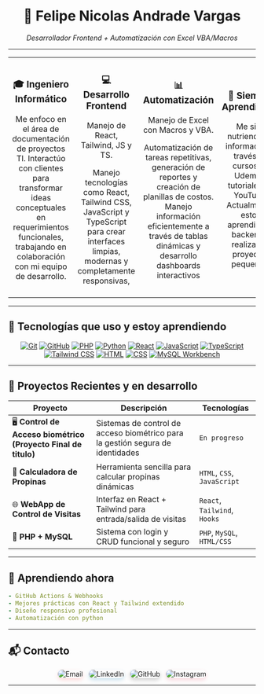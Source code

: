 
<h1 align="center">🧩 Felipe Nicolas Andrade Vargas </h1>
<p align="center"><i>Desarrollador Frontend + Automatización con Excel VBA/Macros</i></p>

---

<table align="center">
  <tr>
    <td align="center" width="250">
      <h3>🎓 Ingeniero Informático</h3>
      <p>Me enfoco en el área de documentación de proyectos TI. Interactúo con clientes para transformar ideas conceptuales en requerimientos funcionales, trabajando en colaboración con mi equipo de desarrollo.</p>
    </td>
    <td align="center" width="250">
      <h3>💻 Desarrollo Frontend</h3>
      <p>Manejo de React, Tailwind, JS y TS.</p>
      <p>Manejo tecnologías como React, Tailwind CSS, JavaScript y TypeScript para crear interfaces limpias, modernas y completamente responsivas, </p>
    </td>
    <td align="center" width="250">
      <h3>📊 Automatización</h3>
      <p>Manejo de Excel con Macros y VBA.</p>
      <p>Automatización de tareas repetitivas, generación de reportes y creación de planillas de costos. Manejo información eficientemente a través de tablas dinámicas y desarrollo dashboards interactivos</p>
    </td>
    <td align="center" width="250">
      <h3>🌱 Siempre Aprendiendo</h3>
      <p>Me sigo nutriendo de información a través de cursos de Udemy o tutoriales de YouTube. Actualmente, estoy aprendiendo backend y realizando proyectos pequeños.</p>
    </td>
    <td align="center" width="250">
      <h3>📦 Manejo de Base de datos </h3>
      <p> Manejo y domino el área de bases de datos: modelar, crear, gestionar y visualizar bases de datos relacionales con la herramienta MySQL Workbench.</p>
    </td>
  </tr>
</table>

---

## 🚀 Tecnologías que uso y estoy aprendiendo

<div align="center">
  <a href="https://git-scm.com/" target="_blank"><img src="https://skillicons.dev/icons?i=git" title="Git" /></a>
  <a href="https://github.com/" target="_blank"><img src="https://skillicons.dev/icons?i=github" title="GitHub" /></a>
  <a href="https://www.php.net/" target="_blank"><img src="https://skillicons.dev/icons?i=php" title="PHP" /></a>
  <a href="https://www.python.org/" target="_blank"><img src="https://skillicons.dev/icons?i=python" title="Python" /></a>
  <a href="https://reactjs.org/" target="_blank"><img src="https://skillicons.dev/icons?i=react" title="React" /></a>
  <a href="https://www.javascript.com/" target="_blank"><img src="https://skillicons.dev/icons?i=js" title="JavaScript" /></a>
  <a href="https://www.typescriptlang.org/" target="_blank"><img src="https://skillicons.dev/icons?i=ts" title="TypeScript" /></a>
  <a href="https://tailwindcss.com/" target="_blank"><img src="https://skillicons.dev/icons?i=tailwind" title="Tailwind CSS" /></a>
  <a href="https://developer.mozilla.org/en-US/docs/Web/HTML" target="_blank"><img src="https://skillicons.dev/icons?i=html" title="HTML" /></a>
  <a href="https://developer.mozilla.org/en-US/docs/Web/CSS" target="_blank"><img src="https://skillicons.dev/icons?i=css" title="CSS" /></a>
  <a href="https://www.mysql.com/products/workbench/" target="_blank"><img src="https://skillicons.dev/icons?i=mysql" title="MySQL Workbench" /></a>
</div>

---

## 📌 Proyectos Recientes y en desarrollo 

| Proyecto | Descripción | Tecnologías |
|---------|-------------|-------------|
| 🖥️ **Control de Acceso biométrico (Proyecto Final de titulo)** | Sistemas de control de acceso biométrico para la gestión segura de identidades | `En progreso` |
| 💸 **Calculadora de Propinas** | Herramienta sencilla para calcular propinas dinámicas | `HTML`, `CSS`, `JavaScript` |
| 🌐 **WebApp de Control de Visitas** | Interfaz en React + Tailwind para entrada/salida de visitas | `React`, `Tailwind`, `Hooks` |
| 🔄 **PHP + MySQL** | Sistema con login y CRUD funcional y seguro | `PHP`, `MySQL`, `HTML/CSS` |

---

## 🧠 Aprendiendo ahora

```yaml
- GitHub Actions & Webhooks
- Mejores prácticas con React y Tailwind extendido
- Diseño responsivo profesional
- Automatización con python
```

---

## 📬 Contacto

<div align="center" style="display: flex; gap: 12px; flex-wrap: wrap; justify-content: center;">
  <!-- Email con efecto -->
  <a href="mailto:chelipeandrade@gmail.com" target="_blank" style="text-decoration: none; transition: transform 0.3s ease;">
    <img src="https://img.shields.io/badge/📧_Email-chelipeandrade@gmail.com-FF5151?style=for-the-badge&logo=gmail&logoColor=white&labelColor=101010&color=FF5151&link=mailto:chelipeandrade@gmail.com" alt="Email" style="box-shadow: 0 4px 8px rgba(255,81,81,0.2); border-radius: 12px;" onmouseover="this.style.transform='scale(1.05)'" onmouseout="this.style.transform='scale(1)'"/>
  </a>

  <!-- LinkedIn con efecto -->
  <a href="https://www.linkedin.com/in/felipe-andrade-vargas-6b5624252/" target="_blank" style="text-decoration: none; transition: transform 0.3s ease;">
    <img src="https://img.shields.io/badge/🔗_LinkedIn-Felipe_Andrade-0077B5?style=for-the-badge&logo=linkedin&logoColor=white&labelColor=101010&color=0077B5" alt="LinkedIn" style="box-shadow: 0 4px 8px rgba(0,119,181,0.2); border-radius: 12px;" onmouseover="this.style.transform='scale(1.05)'" onmouseout="this.style.transform='scale(1)'"/>
  </a>

  <!-- GitHub con efecto -->
  <a href="https://github.com/WhoIsPipee" target="_blank" style="text-decoration: none; transition: transform 0.3s ease;">
    <img src="https://img.shields.io/badge/💻_GitHub-WhoIsPipee-181717?style=for-the-badge&logo=github&logoColor=white&labelColor=101010&color=181717" alt="GitHub" style="box-shadow: 0 4px 8px rgba(24,23,23,0.2); border-radius: 12px;" onmouseover="this.style.transform='scale(1.05)'" onmouseout="this.style.transform='scale(1)'"/>
  </a>

  <!-- Instagram con efecto -->
  <a href="https://www.instagram.com/pipee.an/" target="_blank" style="text-decoration: none; transition: transform 0.3s ease;">
    <img src="https://img.shields.io/badge/📸_Instagram-@pipee.an-E4405F?style=for-the-badge&logo=instagram&logoColor=white&labelColor=101010&color=E4405F" alt="Instagram" style="box-shadow: 0 4px 8px rgba(228,64,95,0.2); border-radius: 12px;" onmouseover="this.style.transform='scale(1.05)'" onmouseout="this.style.transform='scale(1)'"/>
  </a>
</div>

---


